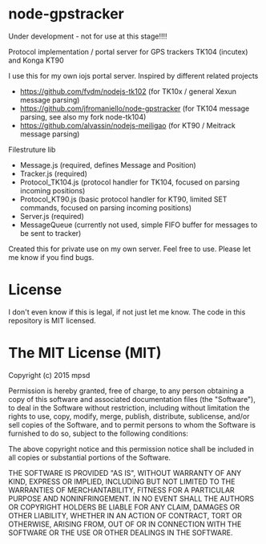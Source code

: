 # node-gpstracker

Under development - not for use at this stage!!!!

Protocol implementation / portal server for GPS trackers TK104 (incutex) and Konga KT90

I use this for my own iojs portal server. Inspired by different related projects
- https://github.com/fvdm/nodejs-tk102 (for TK10x / general Xexun message parsing)
- https://github.com/jfromaniello/node-gpstracker (for TK104 message parsing, see also my fork node-tk104)
- https://github.com/alvassin/nodejs-meiligao (for KT90 / Meitrack message parsing)

Filestruture lib
- Message.js (required, defines Message and Position)
- Tracker.js (required)
- Protocol_TK104.js (protocol handler for TK104, focused on parsing incoming positions)
- Protocol_KT90.js (basic protocol handler for KT90, limited SET commands, focused on parsing incoming positions)
- Server.js (required)
- MessageQueue (currently not used, simple FIFO buffer for messages to be sent to tracker) 

Created this for private use on my own server. Feel free to use. Please let me know if you find bugs.

# License
I don't even know if this is legal, if not just let me know. The code in this repository is MIT licensed.


# The MIT License (MIT)

Copyright (c) 2015 mpsd

Permission is hereby granted, free of charge, to any person obtaining a copy
of this software and associated documentation files (the "Software"), to deal
in the Software without restriction, including without limitation the rights
to use, copy, modify, merge, publish, distribute, sublicense, and/or sell
copies of the Software, and to permit persons to whom the Software is
furnished to do so, subject to the following conditions:

The above copyright notice and this permission notice shall be included in all
copies or substantial portions of the Software.

THE SOFTWARE IS PROVIDED "AS IS", WITHOUT WARRANTY OF ANY KIND, EXPRESS OR
IMPLIED, INCLUDING BUT NOT LIMITED TO THE WARRANTIES OF MERCHANTABILITY,
FITNESS FOR A PARTICULAR PURPOSE AND NONINFRINGEMENT. IN NO EVENT SHALL THE
AUTHORS OR COPYRIGHT HOLDERS BE LIABLE FOR ANY CLAIM, DAMAGES OR OTHER
LIABILITY, WHETHER IN AN ACTION OF CONTRACT, TORT OR OTHERWISE, ARISING FROM,
OUT OF OR IN CONNECTION WITH THE SOFTWARE OR THE USE OR OTHER DEALINGS IN THE
SOFTWARE.
